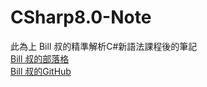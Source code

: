# CSharp8.0-Note
此為上 Bill 叔的精準解析C#新語法課程後的筆記  
[Bill 叔的部落格](https://dotblogs.com.tw/billchung)  
[Bill 叔的GitHub](https://github.com/billchungiii)
